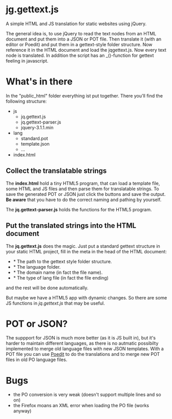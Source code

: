 # jg.gettext.js
A simple HTML and JS translation for static websites using jQuery.

The general idea is, to use jQuery to read the text nodes from an HTML document
and put them into a JSON or POT file. Then translate it (with an editor or Poedit)
and put them in a gettext-style folder structure. Now reference it in the HTML
document and load the jqgettext.js. Now every text node is translated. In addition
the script has an _()-function for gettext feeling in javascript.

# What's in there

In the "public_html" folder everything ist put together. There you'll find the
following structure:
* js
  * jq.gettext.js
  * jq.gettext-parser.js
  * jquery-3.1.1.min
* lang
  * standard.pot
  * template.json
  * ...
* index.html

## Collect the translatable strings

The **index.html** hold a tiny HTML5 program, that can load a template file, some
HTML and JS files and then parse them for translatable strings. To save the generated
POT or JSON just click the buttons and save the output. **Be aware** that you have to 
do the correct naming and pathing by yourself.

The **jq.gettext-parser.js** holds the functions for the HTML5 program.

## Put the translated strings into the HTML document

The **jq.gettext.js** does the magic. Just put a standard gettext structure in your 
static HTML project, fill in the meta in the head of the HTML document:
* <meta name="gettext-path" content="lang" />
  * The path to the gettext style folder structure.
* <meta name="gettext-lang" content="de_DE" />
  * The language folder.
* <meta name="gettext-domain" content="standard" />
  * The domain name (in fact the file name).
* <meta name="gettext-type" content="json" />
  * The type of lang file (in fact the file ending)
and the rest will be done automatically.

But maybe we have a HTML5 app with dynamic changes. So there are some JS functions 
in *jq.gettext.js* that may be useful.

# POT or JSON?

The suppport for JSON is much more better (as it is JS built in), but it's harder to 
maintain different languages, as there is no autmatic possibilty implemented to merge
old language files with new JSON templates.
With a POT file you can use [Poedit](https://poedit.net/) to do the translations and to 
merge new POT files in old PO language files.

# Bugs
* the PO conversion is very weak (doesn't support multiple lines and so on)
* the Firefox moans an XML error when loading the PO file (works anyway)
